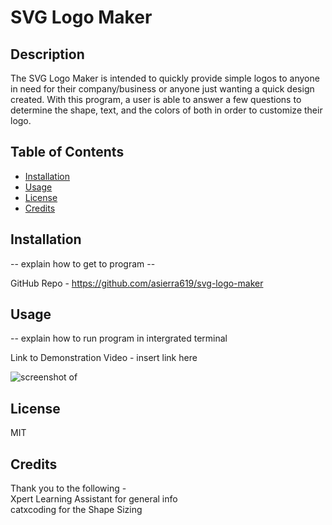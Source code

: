 # SVG Logo Maker

## Description

The SVG Logo Maker is intended to quickly provide simple logos to anyone in need for their company/business or anyone just wanting a quick design created. With this program, a user is able to answer a few questions to determine the shape, text, and the colors of both in order to customize their logo.

## Table of Contents

- [Installation](#installation)
- [Usage](#usage)
- [License](#license)
- [Credits](#credits)

## Installation

-- explain how to get to program -- 

GitHub Repo - https://github.com/asierra619/svg-logo-maker

## Usage

-- explain how to run program in intergrated terminal

Link to Demonstration Video - insert link here

![screenshot of ](./assets/images/)

## License

MIT

## Credits

Thank you to the following -<br />
Xpert Learning Assistant for general info<br />
catxcoding for the Shape Sizing<br />
